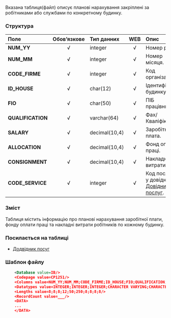 Вказана таблиця(файл) описує планові нарахування закріплені за робітниками або службами по конкретному будинку.

### Структура

Поле   | Обов’язкове |    Тип данних  | WEB|   Опис |
:----------------|:--:|:--------------|:--:|:--------
**NUM_YY**   | √ | integer       | √ |  Номер року.
**NUM_MM**   | √ | integer   | √ | Номер місяця.
**CODE_FIRME** | √ | integer   | √ | Код організації.
**ID_HOUSE** | √ | char(12)   | √ | Ідентифікатор будинку.
**FIO** |  √ | char(50) | √ | ПІБ працівника.
**QUALIFICATION** |  √ | varchar(64) | √ | Фах/Кваліфікація.
**SALARY** |  √ | decimal(10,4) | √ | Заробітна плата.
**ALLOCATION** |  √ | decimal(10,4) | √ | Фонд оплати праці.
**CONSIGNMENT** |  √ | decimal(10,4) | √ | Накладні витрати.
**CODE_SERVICE**| √ | integer   | √ | Код послуги у довіднику [Довідник послуг](/Формат_файлу/Таблиця_IRCG_SERVICE).

### Зміст

Таблиця містить інформацію про планові нарахування заробітної плати, фонду оплати праці та накладні витрати робітників по кожному будинку.

### Посилається на таблиці

- [Додвідник посуг](/Формат_файлу/Таблиця_IRCG_SERVICE)

### Шаблон файлу

```XML
    <Database value=IB/>
    <Codepage value=CP1251/>
    <Columns value=NUM_YY;NUM_MM;CODE_FIRME;ID_HOUSE;FIO;QUALIFICATION;SALARY;ALLOCATION;CONSIGNMENT;CODE_SERVICE/>
    <Datatypes value=INTEGER;INTEGER;INTEGER;CHARACTER VARYING;CHARACTER VARYING;CHARACTER VARYING;DOUBLE PRECISION;DOUBLE PRECISION;DOUBLE PRECISION;INTEGER/>
    <Lengths value=8;8;8;12;50;250;8;8;8;8/>
    <RecordCount value=___/>
    <DATA>
    ...
    </DATA>
```

